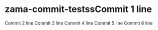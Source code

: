 # zama-commit-testssCommit 1 line
Commit 2 line
Commit 3 line
Commit 4 line
Commit 5 line
Commit 6 line
